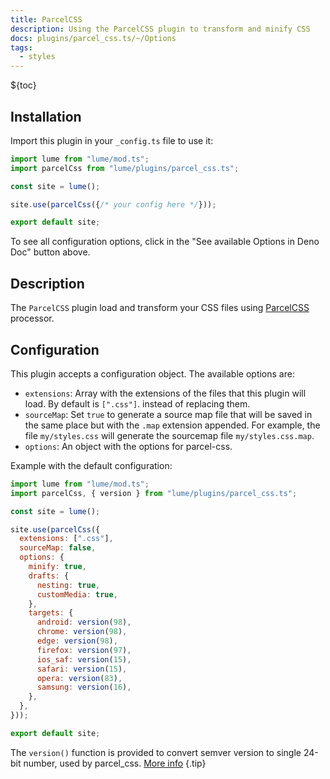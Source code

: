 ```yaml
---
title: ParcelCSS
description: Using the ParcelCSS plugin to transform and minify CSS
docs: plugins/parcel_css.ts/~/Options
tags:
  - styles
---
```


${toc}

## Installation

Import this plugin in your `_config.ts` file to use it:

```js
import lume from "lume/mod.ts";
import parcelCss from "lume/plugins/parcel_css.ts";

const site = lume();

site.use(parcelCss({/* your config here */}));

export default site;
```

To see all configuration options, click in the "See available Options in Deno
Doc" button above.

## Description

The `ParcelCSS` plugin load and transform your CSS files using
[ParcelCSS](https://github.com/parcel-bundler/parcel-css) processor.

## Configuration

This plugin accepts a configuration object. The available options are:

- `extensions`: Array with the extensions of the files that this plugin will
  load. By default is `[".css"]`. instead of replacing them.
- `sourceMap`: Set `true` to generate a source map file that will be saved in
  the same place but with the `.map` extension appended. For example, the file
  `my/styles.css` will generate the sourcemap file `my/styles.css.map`.
- `options`: An object with the options for parcel-css.

Example with the default configuration:

```js
import lume from "lume/mod.ts";
import parcelCss, { version } from "lume/plugins/parcel_css.ts";

const site = lume();

site.use(parcelCss({
  extensions: [".css"],
  sourceMap: false,
  options: {
    minify: true,
    drafts: {
      nesting: true,
      customMedia: true,
    },
    targets: {
      android: version(98),
      chrome: version(98),
      edge: version(98),
      firefox: version(97),
      ios_saf: version(15),
      safari: version(15),
      opera: version(83),
      samsung: version(16),
    },
  },
}));

export default site;
```

The `version()` function is provided to convert semver version to single 24-bit
number, used by parcel_css.
[More info](https://github.com/parcel-bundler/parcel-css#from-node) {.tip}
